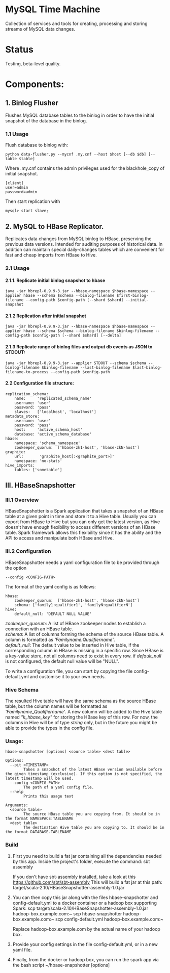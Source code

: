 # MySQL Time Machine
Collection of services and tools for creating, processing and storing streams of MySQL data changes.

# Status
Testing, beta-level quality.

# Components:

## 1. Binlog Flusher
Flushes MySQL database tables to the binlog in order to have the initial snapshot of the database in the binlog.

### 1.1 Usage
Flush database to binlog with:
````
python data-flusher.py --mycnf .my.cnf --host $host [--db $db] [--table $table]
````
Where .my.cnf contains the admin privileges used for the blackhole_copy of initial snapshot.
````
[client]
user=admin
password=admin
````
Then start replication with
````
mysql> start slave;
````

## 2. MySQL to HBase Replicator.
Replicates data changes from MySQL binlog to HBase, preserving the previous data versions. Intended
for auditing purposes of historical data. In addition can maintain special daily-changes tables which
are convenient for fast and cheap imports from HBase to Hive.

### 2.1 Usage
#### 2.1.1. Replicate initial binlog snapshot to hbase
````
java -jar hbrepl-0.9.9-3.jar --hbase-namespace $hbase-namespace --applier hbase --schema $schema --binlog-filename $first-binlog-filename --config-path $config-path [--shard $shard] --initial-snapshot
````

#### 2.1.2 Replication after initial snapshot
````
java -jar hbrepl-0.9.9-3.jar --hbase-namespace $hbase-namespace --applier hbase --schema $schema --binlog-filename $binlog-filename --config-path $config-path [--shard $shard] [--delta]
````

#### 2.1.3 Replicate range of binlog files and output db events as JSON to STDOUT:
````
java -jar hbrepl-0.9.9-3.jar --applier STDOUT --schema $schema --binlog-filename $binlog-filename --last-binlog-filename $last-binlog-filename-to-process --config-path $config-path 
````

#### 2.2 Configuration file structure:
````
replication_schema:
    name:     'replicated_schema_name'
    username: 'user'
    password: 'pass'
    slaves:   ['localhost', 'localhost']
metadata_store:
    username: 'user'
    password: 'pass'
    host:     'active_schema_host'
    database: 'active_schema_database'
hbase:
    namespace: 'schema_namespace'
    zookeeper_quorum:  ['hbase-zk1-host', 'hbase-zkN-host']
graphite:
    url:       'graphite_host[:<graphite_port>]'
    namespace: 'no-stats'
hive_imports:
    tables: ['sometable']
````


## III. HBaseSnapshotter

### III.1 Overview
HBaseSnapshotter is a Spark application that takes a snapshot of an HBase table at a given point in time and store it to a Hive table.
Usually you can export from HBase to Hive but you can only get the latest version, as Hive doesn't have enough flexibility
to access different versions of an HBase table. Spark framework allows this flexibility since it has the ability and the API
to access and manipulate both HBase and Hive.

### III.2 Configuration
HBaseSnapshotter needs a yaml configuration file to be provided through the option
```
--config <CONFIG-PATH>
```

The format of the yaml config is as follows:
```
hbase:
    zookeeper_quorum:  ['hbase-zk1-host', 'hbase-zkN-host']
    schema: ['family1:qualifier1', 'familyN:qualifierN']
hive:
    default_null: 'DEFAULT NULL VALUE'
```

*zookeeper_quorum*: A list of HBase zookeeper nodes to establish a connection with an HBase table.<br/>
*schema*: A list of columns forming the schema of the source HBase table. A column is formatted as *'Familyname:Qualifiername'*.<br/> 
*default_null*: The default value to be inserted in Hive table, if the corresponding column in HBase is missing in a specific row.
Since HBase is a key-value store, not all columns need to exist in every row. if *default_null* is not configured, the default
null value will be "NULL".

To write a configuration file, you can start by copying the file config-default.yml and customise it to your own needs.

### Hive Schema
The resulted Hive table will have the same schema as the source HBase table, but the column names will be formatted
as *'Familyname_Qualifiername'*. A new column will be added to the Hive table named *"k_hbase_key"* for storing the HBase key
of this row. For now, the columns in Hive will be of type *string* only, but in the future you might be able to provide the
types in the config file.

### Usage:
```
hbase-snapshotter [options] <source table> <dest table>

Options:
  --pit <TIMESTAMP>
        Takes a snapshot of the latest HBase version available before the given timestamp (exclusive). If this option is not specified, the latest timestamp will be used.
  --config <CONFIG-PATH>
        The path of a yaml config file.
  --help
        Prints this usage text

Arguments:
  <source table>
        The source HBase table you are copying from. It should be in the format NAMESPACE:TABLENAME
  <dest table>
        The destination Hive table you are copying to. It should be in the format DATABASE.TABLENAME
```
### Build
1. First you need to build a fat jar containing all the dependencies needed by this app. Inside the project's folder, execute the command:
    sbt assembly

   If you don't have sbt-assembly installed, take a look at this https://github.com/sbt/sbt-assembly
   This will build a fat jar at this path: target/scala-2.10/HBaseSnapshotter-assembly-1.0.jar


2. You can then copy this jar along with the files hbase-snapshotter and config-default.yml to a docker container or a hadoop box supporting Spark:
    scp target/scala-2.10/HBaseSnapshotter-assembly-1.0.jar hadoop-box.example.com:~
    scp hbase-snapshotter hadoop-box.example.com:~
    scp config-default.yml hadoop-box.example.com:~
    
    Replace hadoop-box.example.com by the actual name of your hadoop box.

3. Provide your config settings in the file config-default.yml, or in a new yaml file.

4. Finally, from the docker or hadoop box, you can run the spark app via the bash script
    ~/hbase-snapshotter [options] <source table> <dest table>

